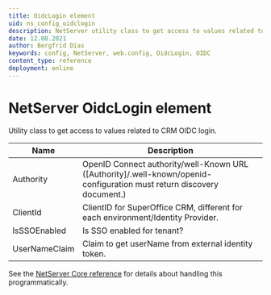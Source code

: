 ```yaml
---
title: OidcLogin element
uid: ns_config_oidclogin
description: NetServer utility class to get access to values related to CRM OIDC login
date: 12.08.2021
author: Bergfrid Dias
keywords: config, NetServer, web.config, OidcLogin, OIDC
content_type: reference
deployment: online
---
```


# NetServer OidcLogin element

Utility class to get access to values related to CRM OIDC login.

| Name | Description |
|---|---|
| Authority | OpenID Connect authority/well-Known URL ([Authority]/.well-known/openid-configuration must return discovery document.) |
| ClientId | ClientID for SuperOffice CRM, different for each environment/Identity Provider. |
| IsSSOEnabled | Is SSO enabled for tenant? |
| UserNameClaim | Claim to get userName from external identity token. |

See the [NetServer Core reference][1] for details about handling this programmatically.

<!-- Referenced links -->
[1]: <xref:SuperOffice.Configuration.ConfigFile.OidcLogin>
